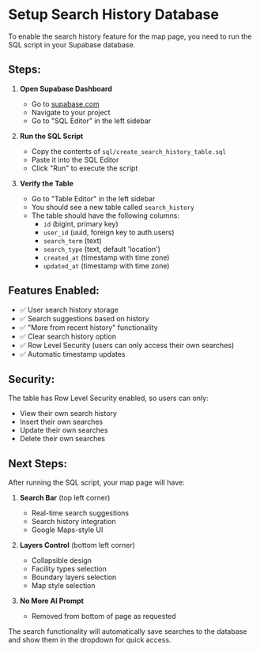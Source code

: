 # Setup Search History Database

To enable the search history feature for the map page, you need to run the SQL script in your Supabase database.

## Steps:

1. **Open Supabase Dashboard**
   - Go to [supabase.com](https://supabase.com)
   - Navigate to your project
   - Go to "SQL Editor" in the left sidebar

2. **Run the SQL Script**
   - Copy the contents of `sql/create_search_history_table.sql`
   - Paste it into the SQL Editor
   - Click "Run" to execute the script

3. **Verify the Table**
   - Go to "Table Editor" in the left sidebar
   - You should see a new table called `search_history`
   - The table should have the following columns:
     - `id` (bigint, primary key)
     - `user_id` (uuid, foreign key to auth.users)
     - `search_term` (text)
     - `search_type` (text, default 'location')
     - `created_at` (timestamp with time zone)
     - `updated_at` (timestamp with time zone)

## Features Enabled:

- ✅ User search history storage
- ✅ Search suggestions based on history
- ✅ "More from recent history" functionality
- ✅ Clear search history option
- ✅ Row Level Security (users can only access their own searches)
- ✅ Automatic timestamp updates

## Security:

The table has Row Level Security enabled, so users can only:
- View their own search history
- Insert their own searches
- Update their own searches
- Delete their own searches

## Next Steps:

After running the SQL script, your map page will have:

1. **Search Bar** (top left corner)
   - Real-time search suggestions
   - Search history integration
   - Google Maps-style UI

2. **Layers Control** (bottom left corner)
   - Collapsible design
   - Facility types selection
   - Boundary layers selection
   - Map style selection

3. **No More AI Prompt**
   - Removed from bottom of page as requested

The search functionality will automatically save searches to the database and show them in the dropdown for quick access.